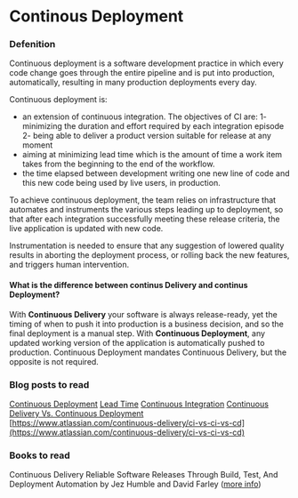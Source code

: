 # Continous Deployment  

### Defenition

Continuous deployment is a software development practice in which every code change goes through the entire pipeline and is put into production, automatically, resulting in many production deployments every day.

Continuous deployment is: 
- an extension of continuous integration. The objectives of CI are: 
    1- minimizing the duration and effort required by each integration episode
    2- being able to deliver a product version suitable for release at any moment
- aiming at minimizing lead time which is the amount of time a work item takes from the beginning to the end of the workflow.
- the time elapsed between development writing one new line of code and this new code being used by live users, in production.

To achieve continuous deployment, the team relies on infrastructure that automates and instruments the various steps leading up to deployment, so that after each integration successfully meeting these release criteria, the live application is updated with new code.

Instrumentation is needed to ensure that any suggestion of lowered quality results in aborting the deployment process, or rolling back the new features, and triggers human intervention.

#### What is the difference between continus Delivery  and continus Deployment?
With **Continuous Delivery** your software is always release-ready, yet the timing of when to push it into production is a business decision, and so the final deployment is a manual step. With **Continuous Deployment**, any updated working version of the application is automatically pushed to production. Continuous Deployment mandates Continuous Delivery, but the opposite is not required.

### Blog posts to read
[Continuous Deployment](https://www.agilealliance.org/glossary/continuous-deployment)
[Lead Time](https://www.agilealliance.org/glossary/lead-time "Lead Time")
[Continuous Integration](https://www.agilealliance.org/glossary/continuous-integrationhttp:// "Continuous Integration")
[Continuous Delivery Vs. Continuous Deployment](https://puppet.com/blog/continuous-delivery-vs-continuous-deployment-what-s-diff "Continuous Delivery Vs. Continuous Deployment")
[https://www.atlassian.com/continuous-delivery/ci-vs-ci-vs-cd](https://www.atlassian.com/continuous-delivery/ci-vs-ci-vs-cd)

### Books to read
Continuous Delivery Reliable Software Releases Through Build, Test, And Deployment Automation by Jez Humble and David Farley ([more info](https://martinfowler.com/books/continuousDelivery.html "more info"))
